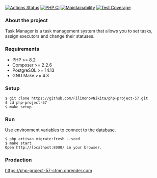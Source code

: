 [![Actions Status](https://github.com/FilimonovNikita/php-project-57/actions/workflows/hexlet-check.yml/badge.svg)](https://github.com/FilimonovNikita/php-project-57/actions)
[![PHP CI](https://github.com/FilimonovNikita/php-project-57/actions/workflows/phpci.yml/badge.svg)](https://github.com/FilimonovNikita/php-project-57/actions/workflows/my-workflow.yml)
[![Maintainability](https://api.codeclimate.com/v1/badges/074f42913487f2c89e42/maintainability.svg)](https://codeclimate.com/github/FilimonovNikita/php-project-57/maintainability)
[![Test Coverage](https://api.codeclimate.com/v1/badges/074f42913487f2c89e42/test_coverage.svg)](https://codeclimate.com/github/FilimonovNikita/php-project-57/test_coverage)



### About the project
Task Manager is a task management system that allows you to set tasks, assign executors and change their statuses.

### Requirements
* PHP >= 8.2
* Composer >= 2.2.6
* PostgreSQL >= 14.13
* GNU Make >= 4.3

### Setup
```
$ git clone https://github.com/FilimonovNikita/php-project-57.git
$ cd php-project-57
$ make setup
```

### Run
Use environment variables to connect to the database.

```
$ php artisan migrate:fresh --seed
$ make start
Open http://localhost:8000/ in your browser.
```

### Prodaction
https://php-project-57-ctmn.onrender.com